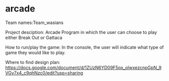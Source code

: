 # arcade

Team names:Team_wasians

Project desciption: Arcade Program in which the user can choose to play either Break Out or Gattaca

How to run/play the game: In the console, the user will indicate what type of game they would like to play. 

Where to find design plan: https://docs.google.com/document/d/1ZUzN6YD09F5px_olwxezcnpGpN_9VGv7x4_c9qhNzc0/edit?usp=sharing
